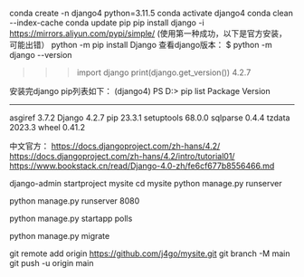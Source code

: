 conda create -n django4 python=3.11.5
conda activate django4
conda clean --index-cache
conda update pip
pip install django -i https://mirrors.aliyun.com/pypi/simple/
(使用第一种成功，以下是官方安装，可能出错）
python -m pip install Django
查看django版本：
$ python -m django --version
>>> import django
>>> print(django.get_version())
4.2.7

安装完django pip列表如下：
(django4) PS D:\> pip list
Package    Version
---------- -------
asgiref    3.7.2
Django     4.2.7
pip        23.3.1
setuptools 68.0.0
sqlparse   0.4.4
tzdata     2023.3
wheel      0.41.2

中文官方：
https://docs.djangoproject.com/zh-hans/4.2/
https://docs.djangoproject.com/zh-hans/4.2/intro/tutorial01/
https://www.bookstack.cn/read/Django-4.0-zh/fe6cf677b8556466.md


django-admin startproject mysite
cd mysite
python manage.py runserver

python manage.py runserver 8080

python manage.py startapp polls

python manage.py migrate


git remote add origin https://github.com/j4go/mysite.git
git branch -M main
git push -u origin main